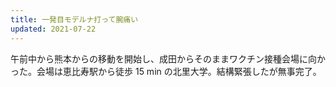```yaml
---
title: 一発目モデルナ打って腕痛い
updated: 2021-07-22
---
```


午前中から熊本からの移動を開始し、成田からそのままワクチン接種会場に向かった。会場は恵比寿駅から徒歩 15 min の北里大学。結構緊張したが無事完了。
